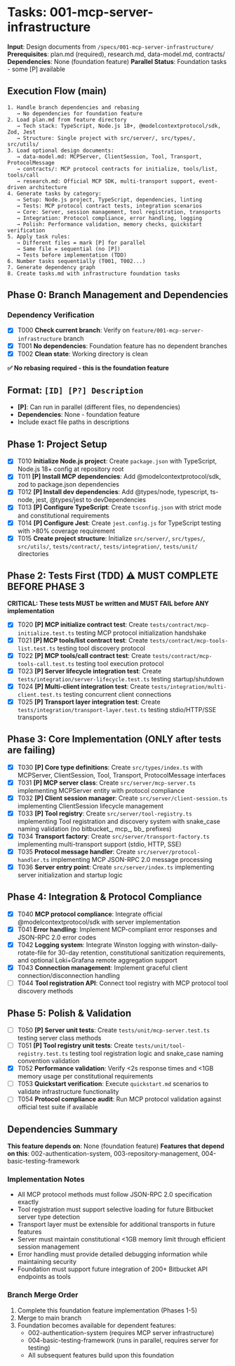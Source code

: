 # Tasks: 001-mcp-server-infrastructure

**Input**: Design documents from `/specs/001-mcp-server-infrastructure/`
**Prerequisites**: plan.md (required), research.md, data-model.md, contracts/
**Dependencies**: None (foundation feature)
**Parallel Status**: Foundation tasks - some [P] available

## Execution Flow (main)
```
1. Handle branch dependencies and rebasing
   → No dependencies for foundation feature
2. Load plan.md from feature directory
   → Tech stack: TypeScript, Node.js 18+, @modelcontextprotocol/sdk, Zod, Jest
   → Structure: Single project with src/server/, src/types/, src/utils/
3. Load optional design documents:
   → data-model.md: MCPServer, ClientSession, Tool, Transport, ProtocolMessage
   → contracts/: MCP protocol contracts for initialize, tools/list, tools/call
   → research.md: Official MCP SDK, multi-transport support, event-driven architecture
4. Generate tasks by category:
   → Setup: Node.js project, TypeScript, dependencies, linting
   → Tests: MCP protocol contract tests, integration scenarios
   → Core: Server, session management, tool registration, transports
   → Integration: Protocol compliance, error handling, logging
   → Polish: Performance validation, memory checks, quickstart verification
5. Apply task rules:
   → Different files = mark [P] for parallel
   → Same file = sequential (no [P])
   → Tests before implementation (TDD)
6. Number tasks sequentially (T001, T002...)
7. Generate dependency graph
8. Create tasks.md with infrastructure foundation tasks
```

## Phase 0: Branch Management and Dependencies

### Dependency Verification
- [x] T000 **Check current branch**: Verify on `feature/001-mcp-server-infrastructure` branch
- [x] T001 **No dependencies**: Foundation feature has no dependent branches
- [x] T002 **Clean state**: Working directory is clean

**✅ No rebasing required - this is the foundation feature**

## Format: `[ID] [P?] Description`
- **[P]**: Can run in parallel (different files, no dependencies)
- **Dependencies**: None - foundation feature
- Include exact file paths in descriptions

## Phase 1: Project Setup

- [x] T010 **Initialize Node.js project**: Create `package.json` with TypeScript, Node.js 18+ config at repository root
- [x] T011 **[P] Install MCP dependencies**: Add @modelcontextprotocol/sdk, zod to package.json dependencies 
- [x] T012 **[P] Install dev dependencies**: Add @types/node, typescript, ts-node, jest, @types/jest to devDependencies
- [x] T013 **[P] Configure TypeScript**: Create `tsconfig.json` with strict mode and constitutional requirements
- [x] T014 **[P] Configure Jest**: Create `jest.config.js` for TypeScript testing with >80% coverage requirement
- [x] T015 **Create project structure**: Initialize `src/server/`, `src/types/`, `src/utils/`, `tests/contract/`, `tests/integration/`, `tests/unit/` directories

## Phase 2: Tests First (TDD) ⚠️ MUST COMPLETE BEFORE PHASE 3

**CRITICAL: These tests MUST be written and MUST FAIL before ANY implementation**

- [x] T020 **[P] MCP initialize contract test**: Create `tests/contract/mcp-initialize.test.ts` testing MCP protocol initialization handshake
- [x] T021 **[P] MCP tools/list contract test**: Create `tests/contract/mcp-tools-list.test.ts` testing tool discovery protocol  
- [x] T022 **[P] MCP tools/call contract test**: Create `tests/contract/mcp-tools-call.test.ts` testing tool execution protocol
- [x] T023 **[P] Server lifecycle integration test**: Create `tests/integration/server-lifecycle.test.ts` testing startup/shutdown
- [x] T024 **[P] Multi-client integration test**: Create `tests/integration/multi-client.test.ts` testing concurrent client connections
- [x] T025 **[P] Transport layer integration test**: Create `tests/integration/transport-layer.test.ts` testing stdio/HTTP/SSE transports

## Phase 3: Core Implementation (ONLY after tests are failing)

- [x] T030 **[P] Core type definitions**: Create `src/types/index.ts` with MCPServer, ClientSession, Tool, Transport, ProtocolMessage interfaces  
- [x] T031 **[P] MCP server class**: Create `src/server/mcp-server.ts` implementing MCPServer entity with protocol compliance
- [x] T032 **[P] Client session manager**: Create `src/server/client-session.ts` implementing ClientSession lifecycle management
- [x] T033 **[P] Tool registry**: Create `src/server/tool-registry.ts` implementing Tool registration and discovery system with snake_case naming validation (no bitbucket_, mcp_, bb_ prefixes)
- [x] T034 **Transport factory**: Create `src/server/transport-factory.ts` implementing multi-transport support (stdio, HTTP, SSE)
- [x] T035 **Protocol message handler**: Create `src/server/protocol-handler.ts` implementing MCP JSON-RPC 2.0 message processing
- [x] T036 **Server entry point**: Create `src/server/index.ts` implementing server initialization and startup logic

## Phase 4: Integration & Protocol Compliance

- [x] T040 **MCP protocol compliance**: Integrate official @modelcontextprotocol/sdk with server implementation
- [x] T041 **Error handling**: Implement MCP-compliant error responses and JSON-RPC 2.0 error codes
- [x] T042 **Logging system**: Integrate Winston logging with winston-daily-rotate-file for 30-day retention, constitutional sanitization requirements, and optional Loki+Grafana remote aggregation support
- [x] T043 **Connection management**: Implement graceful client connection/disconnection handling
- [ ] T044 **Tool registration API**: Connect tool registry with MCP protocol tool discovery methods

## Phase 5: Polish & Validation

- [ ] T050 **[P] Server unit tests**: Create `tests/unit/mcp-server.test.ts` testing server class methods
- [ ] T051 **[P] Tool registry unit tests**: Create `tests/unit/tool-registry.test.ts` testing tool registration logic and snake_case naming convention validation  
- [x] T052 **Performance validation**: Verify <2s response times and <1GB memory usage per constitutional requirements
- [ ] T053 **Quickstart verification**: Execute `quickstart.md` scenarios to validate infrastructure functionality
- [ ] T054 **Protocol compliance audit**: Run MCP protocol validation against official test suite if available

## Dependencies Summary
**This feature depends on**: None (foundation feature)
**Features that depend on this**: 002-authentication-system, 003-repository-management, 004-basic-testing-framework

### Implementation Notes
- All MCP protocol methods must follow JSON-RPC 2.0 specification exactly
- Tool registration must support selective loading for future Bitbucket server type detection
- Transport layer must be extensible for additional transports in future features  
- Server must maintain constitutional <1GB memory limit through efficient session management
- Error handling must provide detailed debugging information while maintaining security
- Foundation must support future integration of 200+ Bitbucket API endpoints as tools

### Branch Merge Order
1. Complete this foundation feature implementation (Phases 1-5)
2. Merge to main branch 
3. Foundation becomes available for dependent features:
   - 002-authentication-system (requires MCP server infrastructure)
   - 004-basic-testing-framework (runs in parallel, requires server for testing)
   - All subsequent features build upon this foundation